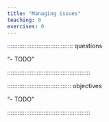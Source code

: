 ```yaml
---
title: "Managing issues"
teaching: 0
exercises: 0
---
```


:::::::::::::::::::::::::::::::::::::: questions 

“- TODO”

::::::::::::::::::::::::::::::::::::::::::::::::

::::::::::::::::::::::::::::::::::::: objectives

“- TODO”

::::::::::::::::::::::::::::::::::::::::::::::::
